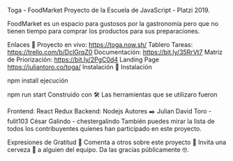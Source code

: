 Toga - FoodMarket
Proyecto de la Escuela de JavaScript - Platzi 2019.

FoodMarket es un espacio para gustosos por la gastronomía pero que no tienen tiempo para comprar los productos para sus preparaciones.

Enlaces 🚀
Proyecto en vivo: https://toga.now.sh/
Tablero Tareas: https://trello.com/b/DclGrqZ0
Documentación: https://bit.ly/35RrVt7
Matriz de Priorización: https://bit.ly/2PgC0d4
Landing Page https://juliantoro.co/toga/
Instalación 🔧
Instalación

npm install
ejecución

npm run start
Construido con 🛠️
Las herramientas que se utilizaro fueron

Frontend: React
Redux
Backend: Nodejs
Autores ✒️
Julian David Toro - fulit103
César Galindo - chestergalindo
También puedes mirar la lista de todos los contribuyentes quíenes han participado en este proyecto.

Expresiones de Gratitud 🎁
Comenta a otros sobre este proyecto 📢
Invita una cerveza 🍺 a alguien del equipo.
Da las gracias públicamente 🤓.
